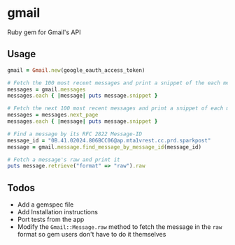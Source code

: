 # gmail

Ruby gem for Gmail's API

## Usage

```ruby
gmail = Gmail.new(google_oauth_access_token)

# Fetch the 100 most recent messages and print a snippet of the each message
messages = gmail.messages
messages.each { |message| puts message.snippet }

# Fetch the next 100 most recent messages and print a snippet of each message
messages = messages.next_page
messages.each { |message| puts message.snippet }

# Find a message by its RFC 2822 Message-ID
message_id = "0B.41.02024.806BCC06@ap.mta1vrest.cc.prd.sparkpost"
message = gmail.message.find_message_by_message_id(message_id)

# Fetch a message's raw and print it
puts message.retrieve("format" => "raw").raw
```

## Todos

- Add a gemspec file
- Add Installation instructions
- Port tests from the app
- Modify the `Gmail::Message.raw` method to fetch the message in the `raw` format so gem users don't have to do it themselves

